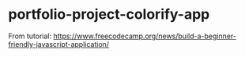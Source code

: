 # portfolio-project-colorify-app


From tutorial: https://www.freecodecamp.org/news/build-a-beginner-friendly-javascript-application/